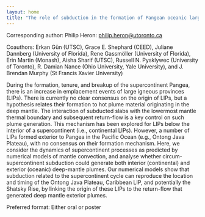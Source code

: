 ```yaml
---
layout: home
title: "The role of subduction in the formation of Pangean oceanic large igneous provinces"
---
```



Corresponding author: Philip Heron: philip.heron@utoronto.ca

Coauthors: Erkan Gün (UTSC), Grace E. Shephard (CEED), Juliane Dannberg (University of Florida), Rene Gassmöller (University of Florida), Erin Martin (Monash), Aisha Sharif (UTSC), Russell N. Pysklywec (University of Toronto), R. Damian Nance (Ohio University, Yale University), and J. Brendan Murphy (St Francis Xavier University) 

During the formation, tenure, and breakup of the supercontinent Pangea, there is an increase in emplacement events of large igneous provinces (LIPs). There is currently no clear consensus on the origin of LIPs, but a hypothesis relates their formation to hot plume material originating in the deep mantle. The interaction of subducted slabs with the lowermost mantle thermal boundary and subsequent return-flow is a key control on such plume generation. This mechanism has been explored for LIPs below the interior of a supercontinent (i.e., continental LIPs). However, a number of LIPs formed exterior to Pangea in the Pacific Ocean (e.g., Ontong Java Plateau), with no consensus on their formation mechanism. Here, we consider the dynamics of supercontinent processes as predicted by numerical models of mantle convection, and analyse whether circum-supercontinent subduction could generate both interior (continental) and exterior (oceanic) deep-mantle plumes. Our numerical models show that subduction related to the supercontinent cycle can reproduce the location and timing of the Ontong Java Plateau, Caribbean LIP, and potentially the Shatsky Rise, by linking the origin of these LIPs to the return-flow that generated deep mantle exterior plumes.

Preferred format: Either oral or poster
